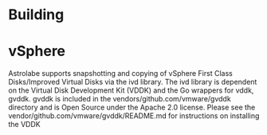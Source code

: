 # Building
# vSphere
Astrolabe supports snapshotting and copying of vSphere First Class Disks/Improved Virtual Disks via the ivd library.
The ivd library is dependent on the Virtual Disk Development Kit (VDDK) and the Go wrappers for vddk, gvddk.
gvddk is included in the vendors/github.com/vmware/gvddk directory and is Open Source under the Apache 2.0 license.
Please see the vendor/github.com/vmware/gvddk/README.md for instructions on installing the VDDK